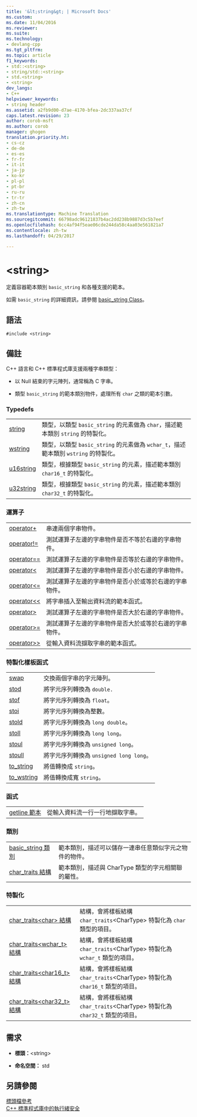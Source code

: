 ```yaml
---
title: '&lt;string&gt; | Microsoft Docs'
ms.custom: 
ms.date: 11/04/2016
ms.reviewer: 
ms.suite: 
ms.technology:
- devlang-cpp
ms.tgt_pltfrm: 
ms.topic: article
f1_keywords:
- std::<string>
- string/std::<string>
- std.<string>
- <string>
dev_langs:
- C++
helpviewer_keywords:
- string header
ms.assetid: a2fb9d00-d7ae-4170-bfea-2dc337aa37cf
caps.latest.revision: 23
author: corob-msft
ms.author: corob
manager: ghogen
translation.priority.ht:
- cs-cz
- de-de
- es-es
- fr-fr
- it-it
- ja-jp
- ko-kr
- pl-pl
- pt-br
- ru-ru
- tr-tr
- zh-cn
- zh-tw
ms.translationtype: Machine Translation
ms.sourcegitcommit: 66798adc96121837b4ac2dd238b9887d3c5b7eef
ms.openlocfilehash: 6cc4af94f5eae06cde244da58c4aa03e561821a7
ms.contentlocale: zh-tw
ms.lasthandoff: 04/29/2017

---
```

# <a name="ltstringgt"></a>&lt;string&gt;
定義容器範本類別 `basic_string` 和各種支援的範本。  
  
 如需 `basic_string` 的詳細資訊，請參閱 [basic_string Class](../standard-library/basic-string-class.md)。  
  
## <a name="syntax"></a>語法  
  
```  
#include <string>  
```  
  
## <a name="remarks"></a>備註  
 C++ 語言和 C++ 標準程式庫支援兩種字串類型：  
  
-   以 Null 結束的字元陣列，通常稱為 C 字串。  
  
-   類型 `basic_string` 的範本類別物件，處理所有 `char` 之類的範本引數。  
  
### <a name="typedefs"></a>Typedefs  
  
|||  
|-|-|  
|[string](../standard-library/string-typedefs.md#string)|類型，以類型 `basic_string` 的元素做為 `char`，描述範本類別 `string` 的特製化。|  
|[wstring](../standard-library/string-typedefs.md#wstring)|類型，以類型 `basic_string` 的元素做為 `wchar_t`，描述範本類別 `wstring` 的特製化。|  
|[u16string](../standard-library/string-typedefs.md#u16string)|類型，根據類型 `basic_string` 的元素，描述範本類別 `char16_t` 的特製化。|  
|[u32string](../standard-library/string-typedefs.md#u32string)|類型，根據類型 `basic_string` 的元素，描述範本類別 `char32_t` 的特製化。|  
  
### <a name="operators"></a>運算子  
  
|||  
|-|-|  
|[operator+](../standard-library/string-operators.md#op_add)|串連兩個字串物件。|  
|[operator!=](../standard-library/string-operators.md#op_neq)|測試運算子左邊的字串物件是否不等於右邊的字串物件。|  
|[operator==](../standard-library/string-operators.md#op_eq_eq)|測試運算子左邊的字串物件是否等於右邊的字串物件。|  
|[operator<](../standard-library/string-operators.md#op_lt)|測試運算子左邊的字串物件是否小於右邊的字串物件。|  
|[operator<=](../standard-library/string-operators.md#op_lt_eq)|測試運算子左邊的字串物件是否小於或等於右邊的字串物件。|  
|[operator<\<](../standard-library/string-operators.md#op_lt_lt)|將字串插入至輸出資料流的範本函式。|  
|[operator>](../standard-library/string-operators.md#op_gt)|測試運算子左邊的字串物件是否大於右邊的字串物件。|  
|[operator>=](../standard-library/string-operators.md#op_gt_eq)|測試運算子左邊的字串物件是否大於或等於右邊的字串物件。|  
|[operator>>](../standard-library/string-operators.md#op_gt_gt)|從輸入資料流擷取字串的範本函式。|  
  
### <a name="specialized-template-functions"></a>特製化樣板函式  
  
|||  
|-|-|  
|[swap](../standard-library/string-functions.md#swap)|交換兩個字串的字元陣列。|  
|[stod](../standard-library/string-functions.md#stod)|將字元序列轉換為 `double.`|  
|[stof](../standard-library/string-functions.md#stof)|將字元序列轉換為 `float`。|  
|[stoi](../standard-library/string-functions.md#stoi)|將字元序列轉換為整數。|  
|[stold](../standard-library/string-functions.md#stold)|將字元序列轉換為 `long double`。|  
|[stoll](../standard-library/string-functions.md#stoll)|將字元序列轉換為 `long long`。|  
|[stoul](../standard-library/string-functions.md#stoul)|將字元序列轉換為 `unsigned long`。|  
|[stoull](../standard-library/string-functions.md#stoull)|將字元序列轉換為 `unsigned long long`。|  
|[to_string](../standard-library/string-functions.md#to_string)|將值轉換成 `string`。|  
|[to_wstring](../standard-library/string-functions.md#to_wstring)|將值轉換成寬 `string`。|  
  
### <a name="functions"></a>函式  
  
|||  
|-|-|  
|[getline 範本](../standard-library/string-functions.md#getline)|從輸入資料流一行一行地擷取字串。|  
  
### <a name="classes"></a>類別  
  
|||  
|-|-|  
|[basic_string 類別](../standard-library/basic-string-class.md)|範本類別，描述可以儲存一連串任意類似字元之物件的物件。|  
|[char_traits 結構](../standard-library/char-traits-struct.md)|範本類別，描述與 CharType 類型的字元相關聯的屬性。|  
  
### <a name="specializations"></a>特製化  
  
|||  
|-|-|  
|[char_traits\<char> 結構](../standard-library/char-traits-char-struct.md)|結構，會將樣板結構 `char_traits`\<CharType> 特製化為 `char` 類型的項目。|  
|[char_traits<wchar_t> 結構](../standard-library/char-traits-wchar-t-struct.md)|結構，會將樣板結構 `char_traits`\<CharType> 特製化為 `wchar_t` 類型的項目。|  
|[char_traits<char16_t> 結構](../standard-library/char-traits-char16-t-struct.md)|結構，會將樣板結構 `char_traits`\<CharType> 特製化為 `char16_t` 類型的項目。|  
|[char_traits<char32_t> 結構](../standard-library/char-traits-char32-t-struct.md)|結構，會將樣板結構 `char_traits`\<CharType> 特製化為 `char32_t` 類型的項目。|  
  
## <a name="requirements"></a>需求  
  
- **標頭：**\<string>  
  
- **命名空間：** std  
  
## <a name="see-also"></a>另請參閱  
 [標頭檔參考](../standard-library/cpp-standard-library-header-files.md)   
 [C++ 標準程式庫中的執行緒安全](../standard-library/thread-safety-in-the-cpp-standard-library.md)




